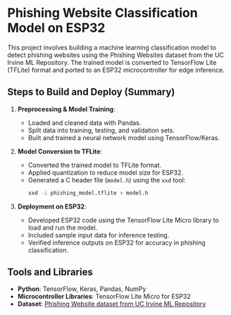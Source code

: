 # Phishing Website Classification Model on ESP32

This project involves building a machine learning classification model to detect phishing websites using the Phishing Websites dataset from the UC Irvine ML Repository. The trained model is converted to TensorFlow Lite (TFLite) format and ported to an ESP32 microcontroller for edge inference.

## Steps to Build and Deploy (Summary)

1. **Preprocessing & Model Training**:
   - Loaded and cleaned data with Pandas.
   - Split data into training, testing, and validation sets.
   - Built and trained a neural network model using TensorFlow/Keras.

3. **Model Conversion to TFLite**:
   - Converted the trained model to TFLite format.
   - Applied quantization to reduce model size for ESP32.
   - Generated a C header file (`model.h`) using the `xxd` tool:
     ```bash
     xxd -i phishing_model.tflite > model.h
     ```

4. **Deployment on ESP32**:
   - Developed ESP32 code using the TensorFlow Lite Micro library to load and run the model.
   - Included sample input data for inference testing.
   - Verified inference outputs on ESP32 for accuracy in phishing classification.

## Tools and Libraries
- **Python**: TensorFlow, Keras, Pandas, NumPy
- **Microcontroller Libraries**: TensorFlow Lite Micro for ESP32
- **Dataset**: [Phishing Website dataset from UC Irvine ML Repository](https://archive.ics.uci.edu/dataset/327/phishing+websites)
